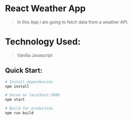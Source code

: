 # React Weather App

>In this App i am going to fetch data from a weather API.

# Technology Used:

>Vanilla Javascript

## Quick Start:

```bash
# Install dependencies
npm install

# Serve on localhost:3000
npm start

# Build for production
npm run build
```
